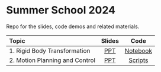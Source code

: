# Summer School 2024

Repo for the slides, code demos and related materials.


| Topic | Slides | Code | 
| :--- | :--: | :--: |
| 1. Rigid Body Transformation | [PPT](./S1_Rigid_Body_Transformation/Slides.pdf) | [Notebook](./S1_Rigid_Body_Transformation/Rigid_Body_Tranformations.ipynb) |
| 2. Motion Planning and Control | [PPT](./S2_Motion_Planning_and_Control/slides/) | [Scripts](./S2_Motion_Planning_and_Control/scripts/)

